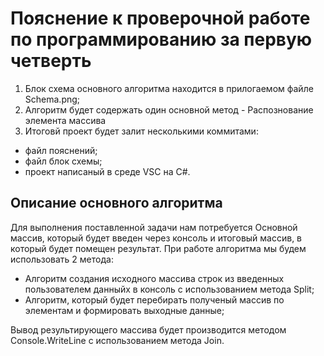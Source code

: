 # Пояснение к проверочной работе по программированию за первую четверть

1. Блок схема основного алгоритма находится в прилогаемом файле Schema.png;
2. Алгоритм будет содержать один основной метод - Распознование элемента массива
3. Итоговй проект будет залит несколькими коммитами: 
- файл пояснений;
- файл блок схемы;
- проект написаный в среде VSC на C#.

## Описание основного алгоритма

Для выполнения поставленной задачи нам потребуется Основной массив, который будет введен через консоль и итоговый массив, в который будет помещен результат.
При работе алгоритма мы будем использовать 2 метода: 
* Алгоритм создания исходного массива строк из введенных пользователем данныйх в консоль c использованием метода Split;
* Алгоритм, который будет перебирать полученый массив по элементам и формировать выходные данные;

Вывод результирующего массива будет производится методом Console.WriteLine с использованием метода Join.



